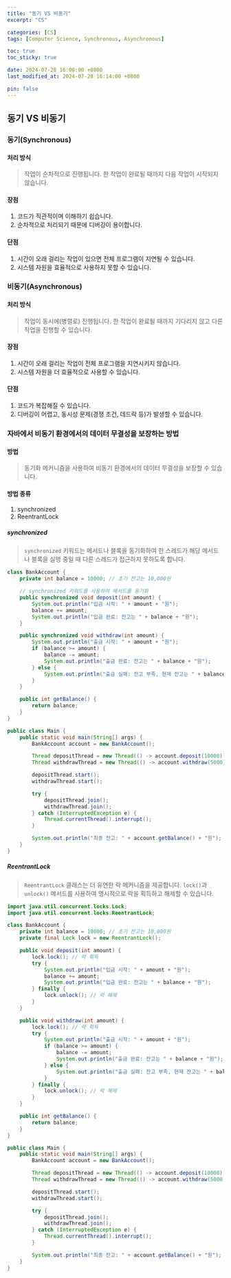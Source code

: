 ```yaml
---
title: "동기 VS 비동기"
excerpt: "CS"

categories: [CS]
tags: [Computer Science, Synchronous, Asynchronous]

toc: true
toc_sticky: true

date: 2024-07-28 16:00:00 +0800
last_modified_at: 2024-07-28 16:14:00 +0800

pin: false
---
```


## 동기 VS 비동기

### 동기(Synchronous)

#### 처리 방식
> 작업이 순차적으로 진행됩니다. 한 작업이 완료될 때까지 다음 작업이 시작되지 않습니다.

#### 장점
1. 코드가 직관적이며 이해하기 쉽습니다.
2. 순차적으로 처리되기 때문에 디버깅이 용이합니다.

#### 단점
1. 시간이 오래 걸리는 작업이 있으면 전체 프로그램이 지연될 수 있습니다.
2. 시스템 자원을 효율적으로 사용하지 못할 수 있습니다.

### 비동기(Asynchronous)

#### 처리 방식
>  작업이 동시에(병렬로) 진행됩니다. 한 작업이 완료될 때까지 기다리지 않고 다른 작업을 진행할 수 있습니다.

#### 장점
1. 시간이 오래 걸리는 작업이 전체 프로그램을 지연시키지 않습니다.
2. 시스템 자원을 더 효율적으로 사용할 수 있습니다.

#### 단점
1. 코드가 복잡해질 수 있습니다.
2. 디버깅이 어렵고, 동시성 문제(경쟁 조건, 데드락 등)가 발생할 수 있습니다.

### 자바에서 비동기 환경에서의 데이터 무결성을 보장하는 방법

#### 방법
> 동기화 메커니즘을 사용하여 비동기 환경에서의 데이터 무결성을 보장할 수 있습니다.

#### 방법 종류
1. synchronized
2. ReentrantLock

##### synchronized
> `synchronized` 키워드는 메서드나 블록을 동기화하여 한 스레드가 해당 메서드나 블록을 실행 중일 때 다른 스레드가 접근하지 못하도록 합니다.

```java
class BankAccount {
    private int balance = 10000; // 초기 잔고는 10,000원

    // synchronized 키워드를 사용하여 메서드를 동기화
    public synchronized void deposit(int amount) {
        System.out.println("입금 시작: " + amount + "원");
        balance += amount;
        System.out.println("입금 완료: 잔고는 " + balance + "원");
    }

    public synchronized void withdraw(int amount) {
        System.out.println("출금 시작: " + amount + "원");
        if (balance >= amount) {
            balance -= amount;
            System.out.println("출금 완료: 잔고는 " + balance + "원");
        } else {
            System.out.println("출금 실패: 잔고 부족, 현재 잔고는 " + balance + "원");
        }
    }

    public int getBalance() {
        return balance;
    }
}

public class Main {
    public static void main(String[] args) {
        BankAccount account = new BankAccount();

        Thread depositThread = new Thread(() -> account.deposit(10000));
        Thread withdrawThread = new Thread(() -> account.withdraw(5000));

        depositThread.start();
        withdrawThread.start();

        try {
            depositThread.join();
            withdrawThread.join();
        } catch (InterruptedException e) {
            Thread.currentThread().interrupt();
        }

        System.out.println("최종 잔고: " + account.getBalance() + "원");
    }
}

```

##### ReentrantLock
> `ReentrantLock` 클래스는 더 유연한 락 메커니즘을 제공합니다. `lock()`과 `unlock()` 메서드를 사용하여 명시적으로 락을 획득하고 해제할 수 있습니다.

```java
import java.util.concurrent.locks.Lock;
import java.util.concurrent.locks.ReentrantLock;

class BankAccount {
    private int balance = 10000; // 초기 잔고는 10,000원
    private final Lock lock = new ReentrantLock();

    public void deposit(int amount) {
        lock.lock(); // 락 획득
        try {
            System.out.println("입금 시작: " + amount + "원");
            balance += amount;
            System.out.println("입금 완료: 잔고는 " + balance + "원");
        } finally {
            lock.unlock(); // 락 해제
        }
    }

    public void withdraw(int amount) {
        lock.lock(); // 락 획득
        try {
            System.out.println("출금 시작: " + amount + "원");
            if (balance >= amount) {
                balance -= amount;
                System.out.println("출금 완료: 잔고는 " + balance + "원");
            } else {
                System.out.println("출금 실패: 잔고 부족, 현재 잔고는 " + balance + "원");
            }
        } finally {
            lock.unlock(); // 락 해제
        }
    }

    public int getBalance() {
        return balance;
    }
}

public class Main {
    public static void main(String[] args) {
        BankAccount account = new BankAccount();

        Thread depositThread = new Thread(() -> account.deposit(10000));
        Thread withdrawThread = new Thread(() -> account.withdraw(5000));

        depositThread.start();
        withdrawThread.start();

        try {
            depositThread.join();
            withdrawThread.join();
        } catch (InterruptedException e) {
            Thread.currentThread().interrupt();
        }

        System.out.println("최종 잔고: " + account.getBalance() + "원");
    }
}
```

